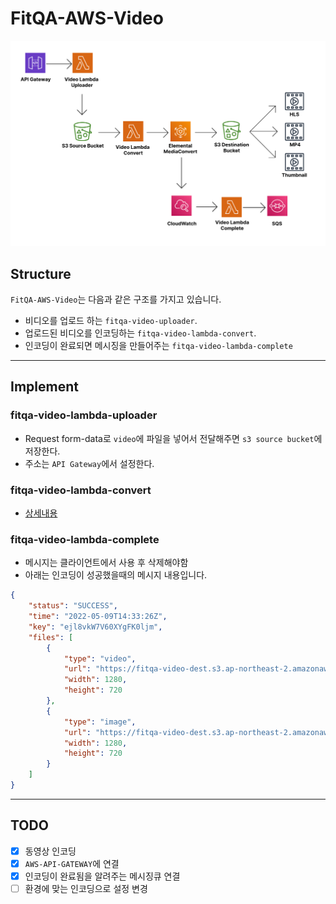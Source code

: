# FitQA-AWS-Video

![Diagram](./asset/diagram-full-feature.png)

## Structure
`FitQA-AWS-Video`는 다음과 같은 구조를 가지고 있습니다.
- 비디오를 업로드 하는 `fitqa-video-uploader`.
- 업로드된 비디오를 인코딩하는 `fitqa-video-lambda-convert`.
- 인코딩이 완료되면 메시징을 만들어주는 `fitqa-video-lambda-complete`

***

## Implement
### fitqa-video-lambda-uploader
- Request form-data로 `video`에 파일을 넣어서 전달해주면 `s3 source bucket`에 저장한다.
- 주소는 `API Gateway`에서 설정한다.

### fitqa-video-lambda-convert
- [상세내용](./fitqa-video-lambda-convert/README.md)


### fitqa-video-lambda-complete
- 메시지는 클라이언트에서 사용 후 삭제해야함
- 아래는 인코딩이 성공했을때의 메시지 내용입니다.
```json
{
    "status": "SUCCESS",
    "time": "2022-05-09T14:33:26Z",
    "key": "ejl8vkW7V60XYgFK0ljm",
    "files": [
        {
            "type": "video",
            "url": "https://fitqa-video-dest.s3.ap-northeast-2.amazonaws.com/ejl8vkW7V60XYgFK0ljm/Default/MP4/ejl8vkW7V60XYgFK0ljm.mp4",
            "width": 1280,
            "height": 720
        },
        {
            "type": "image",
            "url": "https://fitqa-video-dest.s3.ap-northeast-2.amazonaws.com/ejl8vkW7V60XYgFK0ljm/Default/Thumbnails/ejl8vkW7V60XYgFK0ljm.0000001.jpg",
            "width": 1280,
            "height": 720
        }
    ]
}
```

***

## TODO
- [x] 동영상 인코딩
- [x] `AWS-API-GATEWAY`에 연결
- [x] 인코딩이 완료됨을 알려주는 메시징큐 연결
- [ ] 환경에 맞는 인코딩으로 설정 변경